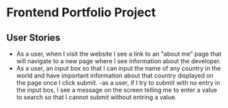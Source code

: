 # Frontend Portfolio Project

## User Stories

- As a user, when I visit the website I see a link to an "about me" page that will navigate to a new page where I see information about the developer.
- As a user, an input box so that I can input the name of any country in the world and have important information about that country displayed on the page once I click submit.
  -as a user, if I try to submit with no entry in the input box, I see a message on the screen telling me to enter a value to search so that I cannot submit without entring a value.
